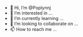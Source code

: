 - 👋 Hi, I’m @Poplynnj
- 👀 I’m interested in ...
- 🌱 I’m currently learning ...
- 💞️ I’m looking to collaborate on ...
- 📫 How to reach me ...

<!---
Poplynnj/Poplynnj is a ✨ special ✨ repository because its `README.md` (this file) appears on your GitHub profile.
You can click the Preview link to take a look at your changes.
---ideas or someone's other than mine.I am o complete novice at programming creating files or even texting.feel free to suggest helpful things procedures or nomenclature or disregard me and I shall try to understand what goes on in this site.thank you
